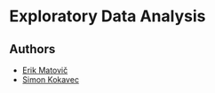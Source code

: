 # Exploratory Data Analysis  

## Authors
 - [Erik Matovič](https://github.com/Matovic)
 - [Simon Kokavec](https://github.com/SimonK1)
 
 